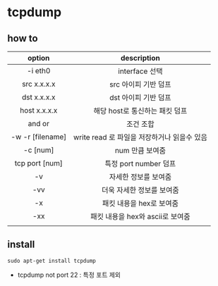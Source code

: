 # tcpdump 
  
## how to

| <center>option   | <center>description                         |
| :-----:          | :------:                                    |
| -i eth0          | interface 선택                              |
| src x.x.x.x      | src 아이피 기반 덤프                        |
| dst x.x.x.x      | dst 아이피 기반 덤프                        |
| host x.x.x.x     | 해당 host로 통신하는 패킷 덤프              |
| and or           | 조건 조합                                   |
| -w -r [filename] | write read 로 파일을 저장하거나 읽을수 있음 |
| -c [num]         | num 만큼 보여줌                             |
| tcp port [num]   | 특정 port number 덤프                       |
| -v               | 자세한 정보를 보여줌                        |
| -vv              | 더욱 자세한 정보를 보여줌                   |
| -x               | 패킷 내용을 hex로 보여줌                    |
| -xx              | 패킷 내용을 hex와 ascii로 보여줌            |
|                 |                                             |


## install
```
sudo apt-get install tcpdump
```

- tcpdump not port 22  : 특정 포트 제외 

